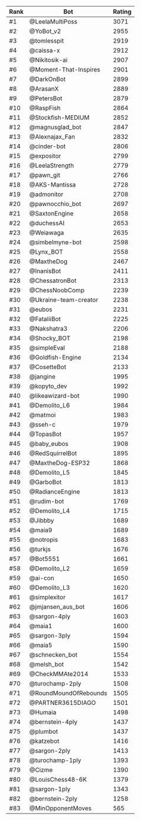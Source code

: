 Rank|Bot|Rating
---|---|---
#1|@LeelaMultiPoss|3071
#2|@YoBot_v2|2955
#3|@tomlesspit|2919
#4|@caissa-x|2912
#5|@Nikitosik-ai|2907
#6|@Moment-That-Inspires|2901
#7|@DarkOnBot|2899
#8|@ArasanX|2889
#9|@PetersBot|2879
#10|@RaspFish|2864
#11|@Stockfish-MEDIUM|2852
#12|@magnusglad_bot|2847
#13|@Alexnajax_Fan|2832
#14|@cinder-bot|2806
#15|@expositor|2799
#16|@LeelaStrength|2779
#17|@pawn_git|2766
#18|@AKS-Mantissa|2728
#19|@admonitor|2708
#20|@pawnocchio_bot|2697
#21|@SaxtonEngine|2658
#22|@duchessAI|2653
#23|@Weiawaga|2635
#24|@simbelmyne-bot|2598
#25|@Lynx_BOT|2558
#26|@MaxtheDog|2467
#27|@InanisBot|2411
#28|@ChessatronBot|2313
#29|@ChessNoobComp|2239
#30|@Ukraine-team-creator|2238
#31|@eubos|2231
#32|@FataliiBot|2225
#33|@Nakshatra3|2206
#34|@Shocky_BOT|2198
#35|@simpleEval|2188
#36|@Goldfish-Engine|2134
#37|@CosetteBot|2133
#38|@jangine|1995
#39|@kopyto_dev|1992
#40|@likeawizard-bot|1990
#41|@Demolito_L6|1984
#42|@matmoi|1983
#43|@sseh-c|1979
#44|@TopasBot|1957
#45|@baby_eubos|1908
#46|@RedSquirrelBot|1895
#47|@MaxtheDog-ESP32|1868
#48|@Demolito_L5|1845
#49|@GarboBot|1813
#50|@RadianceEngine|1813
#51|@rudim-bot|1769
#52|@Demolito_L4|1715
#53|@Jibbby|1689
#54|@maia9|1689
#55|@notropis|1683
#56|@turkjs|1676
#57|@Bot5551|1661
#58|@Demolito_L2|1659
#59|@ai-con|1650
#60|@Demolito_L3|1620
#61|@simplexitor|1617
#62|@jmjansen_aus_bot|1606
#63|@sargon-4ply|1603
#64|@maia1|1600
#65|@sargon-3ply|1594
#66|@maia5|1590
#67|@schnecken_bot|1554
#68|@melsh_bot|1542
#69|@CheckMMAte2014|1533
#70|@turochamp-2ply|1508
#71|@RoundMoundOfRebounds|1505
#72|@PARTNER3615DIAGO|1501
#73|@Humaia|1498
#74|@bernstein-4ply|1437
#75|@plumbot|1437
#76|@katzebot|1416
#77|@sargon-2ply|1413
#78|@turochamp-1ply|1393
#79|@Cizme|1390
#80|@LouisChess48-6K|1379
#81|@sargon-1ply|1343
#82|@bernstein-2ply|1258
#83|@MinOpponentMoves|565
